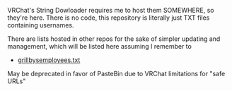 VRChat's String Dowloader requires me to host them SOMEWHERE, so they're here.
There is no code, this repository is literally just TXT files containing usernames.

There are lists hosted in other repos for the sake of simpler updating and management, which will be listed here assuming I remember to
- [grillbysemployees.txt](https://raw.githubusercontent.com/Toow5/Toow5/main/grillbysemployees.txt)

May be deprecated in favor of PasteBin due to VRChat limitations for "safe URLs"
